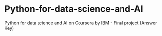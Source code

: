 # Python-for-data-science-and-AI
Python for data science and AI on Coursera by IBM - Final project (Answer Key)
